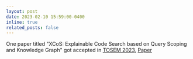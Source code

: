 ```yaml
---
layout: post
date: 2023-02-10 15:59:00-0400
inline: true
related_posts: false
---
```


 One paper titled "XCoS: Explainable Code Search based on Query Scoping and Knowledge Graph" got
            accepted in [TOSEM 2023](https://dl.acm.org/doi/10.1145/3593800), 
 [Paper](assets/pdf/TOSEM2023XCoS.pdf)
